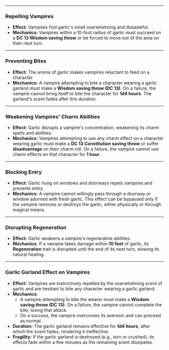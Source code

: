

---

### **Repelling Vampires**  

- **Effect:** Vampires find garlic's smell overwhelming and distasteful.  
- **Mechanics:** Vampires within a 10-foot radius of garlic must succeed on a **DC 13 Wisdom saving throw** or be forced to move out of the area on their next turn.  

---

### **Preventing Bites**  

- **Effect:** The aroma of garlic makes vampires reluctant to feed on a character.  
- **Mechanics:** A vampire attempting to bite a character wearing a garlic garland must make a **Wisdom saving throw (DC 13)**. On a failure, the vampire cannot bring itself to bite the character for **1d4 hours**. The garland's scent fades after this duration.  

---

### **Weakening Vampires' Charm Abilities**  

- **Effect:** Garlic disrupts a vampire's concentration, weakening its charm spells and abilities.  
- **Mechanics:** Vampires attempting to use any charm effect on a character wearing garlic must make a **DC 13 Constitution saving throw** or suffer **disadvantage** on their charm roll. On a failure, the vampire cannot use charm effects on that character for **1 hour**.  

---

### **Blocking Entry**  

- **Effect:** Garlic hung on windows and doorways repels vampires and prevents entry.  
- **Mechanics:** A vampire cannot willingly pass through a doorway or window adorned with fresh garlic. This effect can be bypassed only if the vampire removes or destroys the garlic, either physically or through magical means.  

---

### **Disrupting Regeneration**  

- **Effect:** Garlic weakens a vampire's regenerative abilities.  
- **Mechanics:** If a vampire takes damage within **10 feet** of garlic, its **Regeneration** trait is disrupted until the end of its next turn, slowing its natural healing.  

---

### **Garlic Garland Effect on Vampires**  

- **Effect:** Vampires are instinctively repelled by the overwhelming scent of garlic and are hesitant to bite any character wearing a garlic garland.  
- **Mechanics:**  
  - A vampire attempting to bite the wearer must make a **Wisdom saving throw (DC 13)**. On a failure, the vampire cannot complete the bite, losing that attack.  
  - On a success, the vampire overcomes its aversion and can proceed as normal.  
- **Duration:** The garlic garland remains effective for **1d4 hours**, after which the scent fades, rendering it ineffective.  
- **Fragility:** If the garlic garland is destroyed (e.g., torn or crushed), its effects fade within a few minutes as the remaining scent dissipates.  

